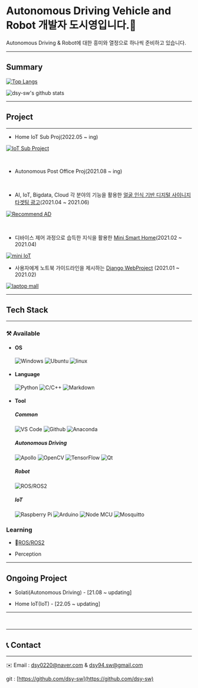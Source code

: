 # Autonomous Driving Vehicle and Robot 개발자 도시영입니다.👋

Autonomous Driving & Robot에 대한 흥미와 열정으로 하나씩 준비하고 있습니다. 

---

## Summary

 [![Top Langs](https://github-readme-stats.vercel.app/api/top-langs/?username=dsy-sw&layout=compact)](https://github.com/anuraghazra/github-readme-stats)

 ![dsy-sw's github stats](https://github-readme-stats.vercel.app/api?username=dsy-sw&show_icons=true)




---

## Project

---

- Home IoT Sub Proj(2022.05 ~ ing)

[![IoT Sub Project](https://github-readme-stats.vercel.app/api/pin/?username=umsSubProject&repo=IoT)](https://github.com/umsSubProject/IoT)

<br>


- Autonomous Post Office Proj(2021.08 ~ ing)

<br>


- AI, IoT, Bigdata, Cloud 각 분야의 기능을 활용한 [얼굴 인식 기반 디지털 사이니지 타겟팅 광고](https://github.com/JFusionProject/IoT_code)(2021.04 ~ 2021.06)

[![Recommend AD](https://github-readme-stats.vercel.app/api/pin/?username=JFusionProject&repo=IoT_code)](https://github.com/JFusionProject/IoT_code)

<br>


- 디바이스 제어 과정으로 습득한 지식을 활용한 [Mini Smart Home](https://github.com/dsy-sw/iot-project)(2021.02 ~ 2021.04)

[![mini IoT](https://github-readme-stats.vercel.app/api/pin/?username=dsy-sw&repo=iot-project)](https://github.com/dsy-sw/iot-project)
<br>

- 사용자에게 노트북  가이드라인을 제시하는 [Django WebProject](https://github.com/dsy-sw/web_proj.git) (2021.01 ~ 2021.02)

[![laptop mall](https://github-readme-stats.vercel.app/api/pin/?username=dsy-sw&repo=web_proj)](https://github.com/dsy-sw/web_proj.git) 



---

## Tech Stack

---

### ⚒️ Available

- #### OS

    ![Windows](http://img.shields.io/badge/-Windows-0078D6?style=flat-square&logo=windows&logoColor=windows) ![Ubuntu](https://img.shields.io/badge/-Ubuntu-FCC624?style=flat-square&logo=ubuntu&logoColor=000000) ![linux](https://img.shields.io/badge/-linux-FCC624?style=flat-square&logo=Linux&logoColor=000000)

- #### Language


    ![Python](http://img.shields.io/badge/-Python-3776AB?style=flat-square&logo=python&logoColor=ffffff) ![C/C++](http://img.shields.io/badge/-C/C%2B%2B-00599C?style=flat-square&logo=cplusplus&logoColor=cplusplus) ![Markdown](https://img.shields.io/badge/-Markdown-000000?style=flat-square&logo=markdown)



- #### Tool

    ##### **Common**

    ![VS Code](http://img.shields.io/badge/-VS%20Code-007ACC?style=flat-square&logo=visual-studio-code&logoColor=ffffff) ![Github](https://img.shields.io/badge/-Github-181717?style=flat-square&logo=github) ![Anaconda](https://img.shields.io/badge/-Anaconda-44A833?style=flat-square&logo=anaconda)

     

    ##### **Autonomous Driving**
    ![Apollo](http://img.shields.io/badge/-Apollo-311C87?style=flat-square&logo=Apollo-GraphQL&logoColor=Apollo-GraphQL) ![OpenCV](http://img.shields.io/badge/-OpenCV-5C3EE8?style=flat-square&logo=opencv&logoColor=opencv) ![TensorFlow](http://img.shields.io/badge/-TensorFlow-FF6F00?style=flat-square&logo=tensorflow&logoColor=ffffff)
    ![Qt](http://img.shields.io/badge/-Qt-41CD52?style=flat-square&logo=Qt&logoColor=ffffff)

    ##### **Robot**
    
    ![ROS/ROS2](http://img.shields.io/badge/-ROS/ROS2-22314E?style=flat-square&logo=ros&logoColor=ros)
    
    
    ##### **IoT**
    
    ![Raspberry Pi](http://img.shields.io/badge/-Raspberry_Pi-A22846?style=flat-square&logo=raspberrypi&logoColor=raspberrypi) ![Arduino](http://img.shields.io/badge/-Arduino-00979D?style=flat-square&logo=arduino&logoColor=ffffff) ![Node MCU](http://img.shields.io/badge/-Raspberry_Pi-00979D?style=flat-square&logo=raspberrypi&logoColor=raspberrypi) ![Mosquitto](http://img.shields.io/badge/-Mosquitto-3C5280?style=flat-square&logo=Eclipse-Mosquitto&logoColor=Eclipse-Mosquitto)


### Learning
    
- 🐢[ROS/ROS2](https://www.notion.so/ROS2-Framework-b4e78c4e7c144c8492c1ec0eb3cab66a)

- Perception

---
## Ongoing Project
- Solati(Autonomous Driving) - [21.08 ~ updating]

- Home IoT(IoT) - [22.05 ~ updating]
---
​    


---
## 📞 Contact

---

✉️ Email : dsy0220@naver.com & dsy94.sw@gmail.com

git : [https://github.com/dsy-sw](https://github.com/dsy-sw)
